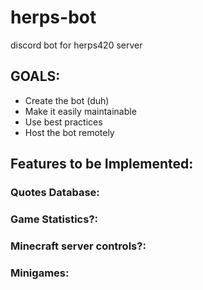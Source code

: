 # herps-bot
discord bot for herps420 server

## GOALS:
 - Create the bot (duh)
 - Make it easily maintainable
 - Use best practices
 - Host the bot remotely

## Features to be Implemented:

### Quotes Database:

### Game Statistics?:

### Minecraft server controls?:

### Minigames:


